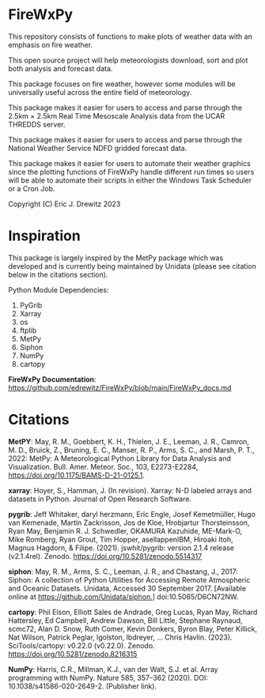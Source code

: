 # FireWxPy
This repository consists of functions to make plots of weather data with an emphasis on fire weather. 

This open source project will help meteorologists download, sort and plot both analysis and forecast data. 

This package focuses on fire weather, however some modules will be universally useful across the entire field of meteorology. 

This package makes it easier for users to access and parse through the 2.5km × 2.5km Real Time Mesoscale Analysis data from the UCAR THREDDS server.

This package makes it easier for users to access and parse through the National Weather Service NDFD gridded forecast data.

This package makes it easier for users to automate their weather graphics since the plotting functions of FireWxPy handle different run times so users will be able to automate their scripts in either the Windows Task Scheduler or a Cron Job.

Copyright (C) Eric J. Drewitz 2023

# Inspiration
This package is largely inspired by the MetPy package which was developed and is currently being maintained by Unidata (please see citation below in the citations section).

Python Module Dependencies: 
1. PyGrib
2. Xarray
3. os
4. ftplib
5. MetPy
6. Siphon
7. NumPy
8. cartopy

**FireWxPy Documentation**: https://github.com/edrewitz/FireWxPy/blob/main/FireWxPy_docs.md


# Citations

**MetPY**: May, R. M., Goebbert, K. H., Thielen, J. E., Leeman, J. R., Camron, M. D., Bruick, Z.,
    Bruning, E. C., Manser, R. P., Arms, S. C., and Marsh, P. T., 2022: MetPy: A
    Meteorological Python Library for Data Analysis and Visualization. Bull. Amer. Meteor.
    Soc., 103, E2273-E2284, https://doi.org/10.1175/BAMS-D-21-0125.1.

**xarray**: Hoyer, S., Hamman, J. (In revision). Xarray: N-D labeled arrays and datasets in Python. Journal of Open Research Software.

**pygrib**: Jeff Whitaker, daryl herzmann, Eric Engle, Josef Kemetmüller, Hugo van Kemenade, Martin Zackrisson, Jos de Kloe, Hrobjartur Thorsteinsson, Ryan May, Benjamin R. J. Schwedler, OKAMURA Kazuhide, ME-Mark-O, Mike Romberg, Ryan Grout, Tim Hopper, asellappenIBM, Hiroaki Itoh, Magnus Hagdorn, & Filipe. (2021). jswhit/pygrib: version 2.1.4 release (v2.1.4rel). Zenodo. https://doi.org/10.5281/zenodo.5514317

**siphon**: May, R. M., Arms, S. C., Leeman, J. R., and Chastang, J., 2017:
    Siphon: A collection of Python Utilities for Accessing Remote Atmospheric
    and Oceanic Datasets. Unidata, Accessed 30 September 2017.
    [Available online at https://github.com/Unidata/siphon.]
    doi:10.5065/D6CN72NW.

**cartopy**: Phil Elson, Elliott Sales de Andrade, Greg Lucas, Ryan May, Richard Hattersley, Ed Campbell, Andrew Dawson, Bill Little, Stephane Raynaud, scmc72, Alan D. Snow, Ruth Comer, Kevin Donkers, Byron Blay, Peter Killick, Nat Wilson, Patrick Peglar, lgolston, lbdreyer, … Chris Havlin. (2023). SciTools/cartopy: v0.22.0 (v0.22.0). Zenodo. https://doi.org/10.5281/zenodo.8216315

**NumPy**: Harris, C.R., Millman, K.J., van der Walt, S.J. et al. Array programming with NumPy. Nature 585, 357–362 (2020). DOI: 10.1038/s41586-020-2649-2. (Publisher link).




